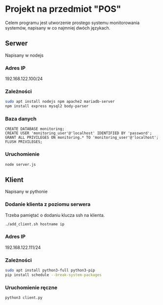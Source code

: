 # Projekt na przedmiot "POS"

Celem programu jest utworzenie prostego systemu monitorowania systemów, napisany w co najmniej dwóch językach. 

## Serwer
Napisany w nodejs

### Adres IP
192.168.122.100/24

### Zależności
```bash
sudo apt install nodejs npm apache2 mariadb-server
npm install express mysql2 body-parser

```
### Baza danych

```mysql
CREATE DATABASE monitoring;
CREATE USER 'monitoring_user'@'localhost' IDENTIFIED BY 'password';
GRANT ALL PRIVILEGES ON monitoring.* TO 'monitoring_user'@'localhost';
FLUSH PRIVILEGES;
```

### Uruchomienie
```bash
node server.js
```

## Klient
Napisany w pythonie

### Dodanie klienta z poziomu serwera
Trzeba pamiętać o dodaniu klucza ssh na klienta. 
```bash
./add_client.sh hostname ip
```

### Adres IP
192.168.122.111/24

### Zależności
```bash
sudo apt install python3-full python3-pip
pip install schedule --break-system-packages
```

### Uruchomienie ręczne
```bash
python3 client.py
```